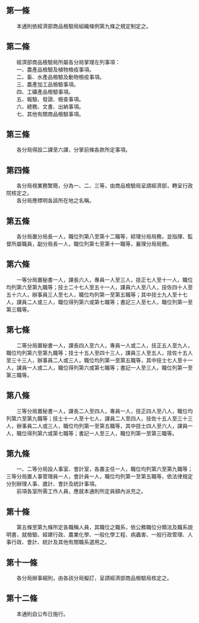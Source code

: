 第一條 
-------
　　本通則依經濟部商品檢驗局組織條例第九條之規定制定之。  


第二條 
-------
　　經濟部商品檢驗局所屬各分局掌理左列事項：  
　　一、農產品檢驗及植物檢疫事項。  
　　二、畜、水產品檢驗及動物檢疫事項。  
　　三、農產加工品檢驗事項。  
　　四、工礦產品檢驗事項。  
　　五、報驗、發證、檢查事項。  
　　六、總務、文書、出納事項。  
　　七、其他有關商品檢驗事項。  


第三條 
-------
　　各分局得設二課至六課，分掌前條各款所定事項。  


第四條 
-------
　　各分局視業務繁簡，分為一、二、三等，由商品檢驗局呈請經濟部，轉呈行政院核定之。  
　　各分局應標明各該所在地之名稱。  


第五條 
-------
　　各分局置分局長一人，職位列第八至第十二職等，綜理分局局務，並指揮、監督所屬職員，副分局長一人，職位列第七至第十一職等，襄理分局局務。  


第六條 
-------
　　一等分局置秘書一人，課長六人，專員一人至三人，技正七人至十一人，職位均列第六至第九職等；技士二十七人至五十一人，課員六人至八人，技佐四十人至五十六人，辦事員三人至七人，職位均列第一至第五職等；其中技士九人至十七人，課員二人或三人，職位得列第六或第七職等；書記三人至七人，職位列第一至第三職等。  


第七條 
-------
　　二等分局置秘書一人，課長四人至六人，專員一人或二人，技正五人至九人，職位均列第六至第九職等；技士十五人至四十三人，課員三人至五人，技佐十五人至三十三人，辦事員二人或三人，職位均列第一至第五職等，其中技士七人至十一人，課員一人或二人，職位得列第六或第七職等；書記一人至三人，職位列第一至第三職等。  


第八條 
-------
　　三等分局置秘書一人，課長二人至四人，專員一人，技正四人至八人，職位均列第六至第九職等；技士十一人至十七人，課員二人至四人，技佐十五人至三十三人，辦事員二人或三人，職位均列第一至第五職等，其中技士四人至六人，課員一人，職位得列第六或第七職等；書記一人至三人，職位列第一至第三職等。  


第九條 
-------
　　一、二等分局設人事室、會計室，各置主任一人，職位均列第六至第九職等；三等分局置人事管理員一人，會計員一人，職位均列第一至第五職等，依法律規定分別辦理人事、歲計、會計及統計事項。  
　　前項各室所需工作人員，應就本通則所定員額內派充之。  


第十條 
-------
　　第五條至第九條所定各職稱人員，其職位之職系，依公務職位分類法及職系說明書，就檢驗、經建行政、農業化學、一般化學工程、病蟲害、一般行政管理、人事行政、會計、統計及其他有關職系選用之。  


第十一條 
---------
　　各分局辦事細則，由各該分局擬訂，呈請經濟部商品檢驗局核定之。  


第十二條 
---------
　　本通則自公布日施行。